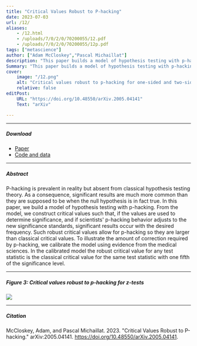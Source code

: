 ```yaml
---
title: "Critical Values Robust to P-hacking" 
date: 2023-07-03
url: /12/
aliases:
    - /12.html
    - /uploads/7/0/2/0/70200055/12.pdf
    - /uploads/7/0/2/0/70200055/12p.pdf
tags: ["metascience"]
author: ["Adam McCloskey","Pascal Michaillat"]
description: "This paper builds a model of hypothesis testing with p-hacking and gives critical values that correct the inflated type 1 error rate caused by p-hacking." 
Summary: "This paper builds a model of hypothesis testing with p-hacking and gives critical values that correct the inflated type 1 error rate caused by p-hacking. As a rule of thumb, robust critical values are classical critical values with one fifth of the significance level."
cover:
    image: "/12.png"
    alt: "Critical values robust to p-hacking for one-sided and two-sided z-tests"
    relative: false
editPost:
    URL: "https://doi.org/10.48550/arXiv.2005.04141"
    Text: "arXiv"

---
```


---

##### Download

- [Paper](/12.pdf)
- [Code and data](https://github.com/pmichaillat/p-hacking)

---

##### Abstract

P-hacking is prevalent in reality but absent from classical hypothesis testing theory. As a consequence, significant results are much more common than they are supposed to be when the null hypothesis is in fact true. In this paper, we build a model of hypothesis testing with p-hacking. From the model, we construct critical values such that, if the values are used to determine significance, and if scientists' p-hacking behavior adjusts to the new significance standards, significant results occur with the desired frequency. Such robust critical values allow for p-hacking so they are larger than classical critical values. To illustrate the amount of correction required by p-hacking, we calibrate the model using evidence from the medical sciences. In the calibrated model the robust critical value for any test statistic is the classical critical value for the same test statistic with one fifth of the significance level.

---

##### Figure 3:  Critical values robust to p-hacking for z-tests

![](/12f.png)

---

##### Citation

McCloskey, Adam, and Pascal Michaillat. 2023. "Critical Values Robust to P-hacking." arXiv:2005.04141. https://doi.org/10.48550/arXiv.2005.04141.
